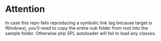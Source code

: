 Attention
=========

In case this repo fails reproducing a symbolic link (eg because target is Windows), you'll need to copy the entire nub folder from root into the sample folder.
Otherwise php SPL autoloader will fail to load any classes.
